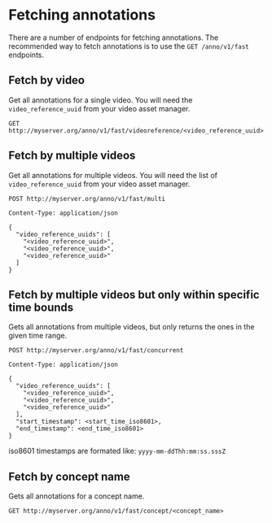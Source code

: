# Fetching annotations

There are a number of endpoints for fetching annotations. The recommended way to fetch annotations is to use the `GET /anno/v1/fast` endpoints.

## Fetch by video

Get all annotations for a single video. You will need the `video_reference_uuid` from your video asset manager.

`GET http://myserver.org/anno/v1/fast/videoreference/<video_reference_uuid>`

## Fetch by multiple videos

Get all annotations for multiple videos. You will need the list of `video_reference_uuid` from your video asset manager.

```text
POST http://myserver.org/anno/v1/fast/multi

Content-Type: application/json

{
  "video_reference_uuids": [
    "<video_reference_uuid>",
    "<video_reference_uuid>",
    "<video_reference_uuid>"
  ]
}
```

## Fetch by multiple videos but only within specific time bounds

Gets all annotations from multiple videos, but only returns the ones in the given time range.

```text
POST http://myserver.org/anno/v1/fast/concurrent

Content-Type: application/json

{
  "video_reference_uuids": [
    "<video_reference_uuid>",
    "<video_reference_uuid>",
    "<video_reference_uuid>"
  ],
  "start_timestamp": <start_time_iso8601>,
  "end_timestamp": <end_time_iso8601>
}
```

iso8601 timestamps are formated like: `yyyy-mm-ddThh:mm:ss.sssZ`

## Fetch by concept name

Gets all annotations for a concept name.

```text
GET http://myserver.org/anno/v1/fast/concept/<concept_name>
```
